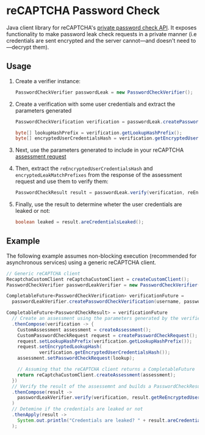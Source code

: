# reCAPTCHA Password Check

Java client library for reCAPTCHA's
[private password check API](https://cloud.google.com/recaptcha-enterprise/docs/check-passwords).
It exposes functionality to make password leak check requests in a private
manner (i.e credentials are sent encrypted and the server cannot—and doesn't
need to—decrypt them).

## Usage

1.  Create a verifier instance:

    ```java
    PasswordCheckVerifier passwordLeak = new PasswordCheckVerifier();
    ```

2.  Create a verification with some user credentials and extract the parameters
    generated

    ```java
    PasswordCheckVerification verification = passwordLeak.createPasswordCheckVerification(username, password).get();

    byte[] lookupHashPrefix = verification.getLookupHashPrefix();
    byte[] encryptedUserCredentialsHash = verification.getEncryptedUserCredentialsHash();
    ```

3.  Next, use the parameters generated to include in your reCAPTCHA
    [assessment request](https://cloud.google.com/recaptcha-enterprise/docs/create-assessment)

4.  Then, extract the `reEncryptedUserCredentialsHash` and
    `encryptedLeakMatchPrefixes` from the response of the assessment request and
    use them to verify them:

    ```java
    PasswordCheckResult result = passwordLeak.verify(verification, reEncryptedUserCredentialsHash, encryptedLeakMatchPrefixes);
    ```

5.  Finally, use the result to determine wheter the user credentials are leaked
    or not:

    ```java
    boolean leaked = result.areCredentialsLeaked();
    ```

## Example

The following example assumes non-blocking execution (recommended for
asynchronous services) using a generic reCAPTCHA client.

```java
// Generic reCAPTCHA client
RecaptchaCustomClient reCaptchaCustomClient = createCustomClient();
PasswordCheckVerifier passwordLeakVerifier = new PasswordCheckVerifier();

CompletableFuture<PasswordCheckVerification> verificationFuture =
  passwordLeakVerifier.createPasswordCheckVerification(username, password);

CompletableFuture<PasswordCheckResult> = verificationFuture
  // Create an assessment using the parameters generated by the verifier
  .thenCompose(verification -> {
    CustomAssessment assessment = createAssessment();
    CustomPasswordCheckRequest request = createPasswordCheckRequest();
    request.setLookupHashPrefix(verification.getLookupHashPrefix());
    request.setEncryptedLookupHash(
            verification.getEncryptedUserCredentialsHash());
    assessment.setPasswordCheckRequest(lookup);

    // Assuming that the reCAPTCHA client returns a CompletableFuture
    return reCaptchaCustomClient.createAssessment(assessment);
  })
  // Verify the result of the assessemnt and builds a PasswordCheckResult
  .thenCompose(result ->
    passwordLeakVerifier.verify(verification, result.getReEncryptedUserCredentials(), result.getEncryptedLeakMatchPrefixes());
  )
  // Detemine if the credentials are leaked or not
  .thenApply(result ->
    System.out.println("Credentials are leaked? " + result.areCredentialsLeaked());
  );
```
